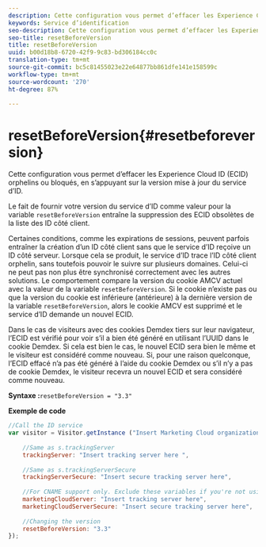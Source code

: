 ```yaml
---
description: Cette configuration vous permet d’effacer les Experience Cloud ID (ECID) orphelins ou bloqués, en s’appuyant sur la version mise à jour du service d’ID.
keywords: Service d’identification
seo-description: Cette configuration vous permet d’effacer les Experience Cloud ID (ECID) orphelins ou bloqués, en s’appuyant sur la version mise à jour du service d’ID.
seo-title: resetBeforeVersion
title: resetBeforeVersion
uuid: b00d18b8-6720-42f9-9c83-bd306184cc0c
translation-type: tm+mt
source-git-commit: bc5c81455023e22e64877bb861dfe141e158599c
workflow-type: tm+mt
source-wordcount: '270'
ht-degree: 87%

---
```



# resetBeforeVersion{#resetbeforeversion}

Cette configuration vous permet d’effacer les Experience Cloud ID (ECID) orphelins ou bloqués, en s’appuyant sur la version mise à jour du service d’ID.

Le fait de fournir votre version du service d’ID comme valeur pour la variable `resetBeforeVersion` entraîne la suppression des ECID obsolètes de la liste des ID côté client.

Certaines conditions, comme les expirations de sessions, peuvent parfois entraîner la création d’un ID côté client sans que le service d’ID reçoive un ID côté serveur. Lorsque cela se produit, le service d’ID trace l’ID côté client orphelin, sans toutefois pouvoir le suivre sur plusieurs domaines. Celui-ci ne peut pas non plus être synchronisé correctement avec les autres solutions. Le comportement compare la version du cookie AMCV actuel avec la valeur de la variable `resetBeforeVersion`. Si le cookie n’existe pas ou que la version du cookie est inférieure (antérieure) à la dernière version de la variable `resetBeforeVersion`, alors le cookie AMCV est supprimé et le service d’ID demande un nouvel ECID.

Dans le cas de visiteurs avec des cookies Demdex tiers sur leur navigateur, l’ECID est vérifié pour voir s’il a bien été généré en utilisant l’UUID dans le cookie Demdex. Si cela est bien le cas, le nouvel ECID sera bien le même et le visiteur est considéré comme nouveau. Si, pour une raison quelconque, l’ECID effacé n’a pas été généré à l’aide du cookie Demdex ou s’il n’y a pas de cookie Demdex, le visiteur recevra un nouvel ECID et sera considéré comme nouveau.

**Syntaxe :**`resetBeforeVersion = "3.3"`

**Exemple de code**

```js
//Call the ID service 
var visitor = Visitor.getInstance ("Insert Marketing Cloud organization ID here", { 
  
    //Same as s.trackingServer 
    trackingServer: "Insert tracking server here ", 
  
    //Same as s.trackingServerSecure 
    trackingServerSecure: "Insert secure tracking server here", 
  
    //For CNAME support only. Exclude these variables if you're not using CNAME 
    marketingCloudServer: "Insert tracking server here", 
    marketingCloudServerSecure: "Insert secure tracking server here", 
  
    //Changing the version 
    resetBeforeVersion: "3.3" 
});
```

